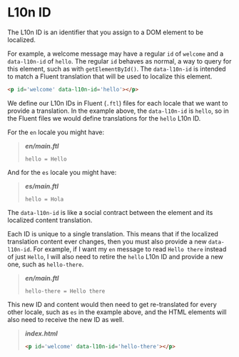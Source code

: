 # L10n ID

The L10n ID is an identifier that you assign to a DOM element to be localized.

For example, a welcome message may have a regular `id` of `welcome` and a `data-l10n-id` of `hello`. The regular `id` behaves as normal, a way to query for this element, such as with `getElementById()`. The `data-l10n-id` is intended to match a Fluent translation that will be used to localize this element.

```html
<p id='welcome' data-l10n-id='hello'></p>
```

We define our L10n IDs in Fluent (`.ftl`) files for each locale that we want to provide a translation. In the example above, the `data-l10n-id` is `hello`, so in the Fluent files we would define translations for the `hello` L10n ID.

For the `en` locale you might have:
> **_en/main.ftl_**
> ```
> hello = Hello
> ```

And for the `es` locale you might have:
> **_es/main.ftl_**
> ```
> hello = Hola
> ```

The `data-l10n-id` is like a social contract between the element and its localized content translation.

Each ID is unique to a single translation. This means that if the localized translation content ever changes, then you must also provide a new `data-l10n-id`. For example, if I want my `en` message to read `Hello there` instead of just `Hello`, I will also need to retire the `hello` L10n ID and provide a new one, such as `hello-there`.
> **_en/main.ftl_**
> ```
> hello-there = Hello there
> ```

This new ID and content would then need to get re-translated for every other locale, such as `es` in the example above, and the HTML elements will also need to receive the new ID as well.

> **_index.html_**
> ```html
> <p id='welcome' data-l10n-id='hello-there'></p>
> ```
